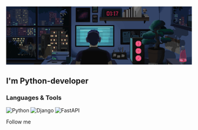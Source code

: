 ![Header](https://github.com/CASEYNGER/caseynger/blob/main/assets/coding.gif)

## I'm Python-developer

### Languages & Tools
![Python](https://img.shields.io/badge/python-python?style=for-the-badge&logo=python&labelColor=262925&color=4fbeff)
![Django](https://img.shields.io/badge/django-django?style=for-the-badge&logo=django&logoColor=7fff8c&labelColor=262925&color=c4ffca)
![FastAPI](https://img.shields.io/badge/fastapi-fastapi?style=for-the-badge&logo=fastapi&logoColor=55d0d9&labelColor=262925&color=c4fbff)


Follow me
